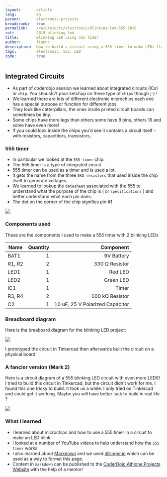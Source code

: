 ```yaml
---
layout:       article
lang:         en
parent:       electronic-projects
breadcrumb:   true
permalink:    /en/projects/electronic/blinking-led-555-2019
ref:          2019-blinking-led
title:        Blinking LED using 555 timer
author:       fionnc
description:  How to build a circuit using a 555 timer to make LEDs flash 
tags:         electronic, 555, LED
code:         true
---
```


## Integrated Circuits
* As part of coderdojo session we learned about integrated circuits (ICs) or `chip`. You shouldn't pour ketchup on these type of `chips` though ;-) !
* We learned there are lots of different electronic microchips each one has a special purpose or function for different jobs.
* They look like catterpillars, the ones inside printed circuit boards can sometimes be tiny. 
* Some chips have more legs than others some have 8 pins, others 16 and some have even more! 
* If you could look inside the chips you'd see it contains a circuit itself - with resistors, capactitors, transistors..  

### 555 timer

* In particular we looked at the `555 timer` chip. 
* The 555 timer is a type of integrated circuit 
* 555 timer can be used as a timer and is used a lot. 
* It gets the name from the three `5KΩ resistors` that used inside the chip itself to generate voltages.
* We learned to lookup the `datasheet` associated with the 555 to understand what the purpose of the chip is ( or `specifications` ) and better understand what each pin does.
* The dot on the corner of the  chip signifies pin #1

<img class="img-fluid" src="{{'assets/posts/2019-02-23-blinking-led-555/555.png' | relative_url}}"/>

### Components used 

These are the components I used to make a 555 timer with 2 blinking LEDs

|Name|	Quantity	| Component |
| --- | ---: | ---: |
|BAT1	| 1	| 9V Battery|
|R1, R2	| 2	| 330 Ω Resistor |
|LED1	|1	| Red LED |
| LED2 |	1| 	Green LED|
|IC1	|1	| Timer |
|R3, R4	|2 |	100 kΩ Resistor|
|C2	|1|	 10 uF, 25 V Polarized Capacitor |

### Breadboard diagram 

Here is the breaboard diagram for the blinking LED project: 

<img class="img-fluid" src="{{'assets/posts/2019-02-23-blinking-led-555/blinking-led-555.png' | relative_url}}"/>

I prototyped the circuit in Tinkercad then afterwards built the circuit on a physical board.


### A fancier version (Mark 2)

Here is a circuit diagram of a 555 blinking LED circuit with even more LEDS! I tried to build this circuit in Tinkercad, 
but the circuit didn't work for me. I found this one tricky to build. It took us a while. 
I only tried on Tinkercad and could get it working. Maybe you will have better luck to build in real life ?

<img class="img-fluid" src="{{'assets/posts/2019-02-23-blinking-led-555/555-blinking-led.png' | relative_url}}"/>


### What I learned

* I learned about microchips and how to use a 555 timer in a circuit to make an LED blink.
* I looked at a number of YouTube videos to help understand how the `555 timer` works
* I also learned about [Markdown](https://github.com/adam-p/markdown-here/wiki/Markdown-Cheatsheet) and we used [dillinger.io](https://dillinger.io/) which can be used as a way to format this page. 
* Content in `markdown` can be published to the  [CoderDojo Athlone Projects Website](https://coderdojoathlone.com/en/projects/) with the help of a mentor!
